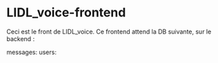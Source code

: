 # LIDL_voice-frontend

Ceci est le front de LIDL_voice. Ce frontend attend la DB suivante, sur le backend :

messages:
users:

